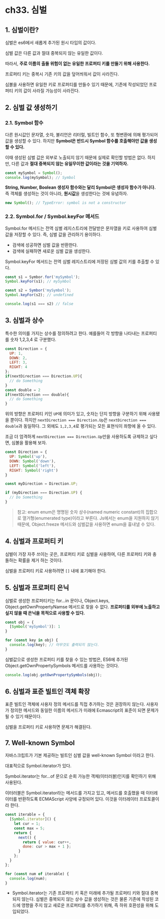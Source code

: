 # ch33. 심벌
##  1. 심벌이란?

심벌은 es6에서 새롭게 추가된 원시 타입의 값이다.

심벌 값은 다른 값과 절대 중복되지 않는 유일한 값이다.

따라서, **주로 이름의 출돌 위험이 없는 유일한 프로퍼티 키를 만들기 위해 사용한다.**

프로퍼티 키는 중복시 기존 키의 값을 덮어씌워서 값이 사라진다.

심볼을 사용하면 유일한 키로 프로퍼티를 만들수 있기 때문에, 기존에 작성되었던 프로퍼티 키의 값이 사라질 가능성이 사라진다.

## 2. 심벌 값 생성하기

### 2.1. Symbol 함수
다른 원시값인 문자열, 숫자, 불리언은 리터럴, 빌트인 함수, 또 형변환에 의해 평가되어 값을 생성할 수 있다. 하지만 **Symbol은 반드시 Symbol 함수를 호출해야만 값을 생성할 수 있다.**

이때 생성된 심벌 값은 외부로 노출되지 않기 때문에 실제로 확인할 방법은 없다. 하지만, 다른 값과 **절대 중복되지 않는 유일무이한 값이라는 것을 기억하자.**

```js
const mySymbol = Symbol();
console.log(mySymbol); // Symbol
```

**String, Number, Boolean 생성자 함수와는 달리 Symbol은 생성자 함수가 아니다.** 즉 객체를 생성하는 것이 아니라, **원시값**을 생성한다는 것에 유념하자.
```js
new Symbol(); // TypeError: symbol is not a constructor
```

### 2.2. Symbol.for / Symbol.keyFor 메서드

Symbol.for 메서드는 전역 심벌 레지스트리에 전달받은 문자열을 키로 사용하여 심벌 값을 저장할 수 있다. 즉, 심벌 값을 관리하기 용이하다.

- 검색에 성공하면 심벌 값을 반환한다.
- 검색에 실패하면 새로운 심벌 값을 생성한다.

Symbol.keyFor 메서드는 전역 심벌 레지스트리에 저장된 심벌 값의 키를 추출할 수 있다.

```js
const s1 = Symbor.for('mySymbol');
Symbol.keyFor(s1); // mySymbol

const s2 = Symbor('mySymbol');
Symbol.keyFor(s2); // undefined

console.log(s1 === s2) // false
```

## 3. 심벌과 상수
특수한 의미를 가지는 상수를 정의하려고 한다. 예를들어 각 방향을 나타내는 프로퍼티를 숫자 1,2,3,4 로 구분했다.

```js
const Direction = {
  UP: 1,
  DOWN: 2,
  LEFT: 3,
  RIGHT: 4
};
if(nextDirection === Direction.UP){
  // do Something
}
const double = 2
if(nextDirection === double){
  // do Something
}
```

위의 방향은 프로퍼티 키인 `UP`에 의미가 있고, 숫자는 단지 방향을 구분하기 위해 사용됐을 뿐이다. 하지만 `nextDirection === Direction.Up`은 `nextDirection === double`과 동일하다. 그 외에도 `1,2,3,4`로 평가되는 모든 표현식이 좌항에 올 수 있다.

조금 더 엄격하게 `nextDirection === Direction.Up`만을 사용하도록 규제하고 싶다면, 심볼을 활용해 보자.

```js
const Direction = {
  UP: Symbol('up'),
  DOWN: Symbol('down'),
  LEFT: Symbol('left'),
  RIGHT: Symbol('right')
}

const myDirection = Direction.UP;

if (myDirection === Direction.UP) {
  // Do Something
}
```

> 참고: enum
enum은 명명된 숫자 상수(named  numeric constant)의 집합으로 열거형(enumerated type)이라고 부른다. Js에서는 enum을 지원하지 않기 때문에, Object.freeze 메서드와 심벌값을 사용하면 enum을 흉내낼 수 있다.

## 4. 심벌과 프로퍼티 키
심벌이 가장 자주 쓰이는 곳은, 프로퍼티 키로 심벌을 사용하여, 다른 프로퍼티 키와 충돌하는 확률을 제거 하는 것이다.

심벌을 프로퍼티 키로 사용하려면 `[]` 내에 표기해야 한다.

## 5. 심벌과 프로퍼티 은닉
심벌로 생성한 프로퍼티키는 for...in 문이나, Object.keys, Object.getOwnPropertyNamse 메서드로 찾을 수 없다. **프로퍼티를 외부에 노출하고 싶지 않을 때 은닉을 목적으로 사용할 수 있다.**

```js
const obj = {
  [Symbol('mySymbol')]: 1
}

for (const key in obj) {
  console.log(key); // 아무것도 출력되지 않는다.
}
```

심벌값으로 생성한 프로퍼티 키를 찾을 수 있는 방법은, ES6에 추가된 Object.getOwnPropertySymbols 메서드를 사용하는 것이다.

```js
console.log(obj.getOwnPropertySymbols(obj));
```

## 6. 심벌과 표준 빌트인 객체 확장

표준 빌트인 객체에 사용자 정의 메서드를 직접 추가하는 것은 권장하지 않는다. 사용자가 정의한 메서드와 동일한 이름의 메서드가 미래에 Ecmascript의 표준이 되면 문제가 될 수 있기 때문이다.

심벌을 프로퍼티 키로 사용하면 문제가 해결된다.

## 7. Well-known Symbol
자바스크립트가 기본 제공하는 빌트인 심벌 값을 well-known Symbol 이라고 한다.

대표적으로 Symbol.iterator가 있다.

Symbol.iterator는 for...of 문으로 순회 가능한 객체(이터러블)인지를 확인하기 위해 사용된다.

이터러블은 Symbol.iterator라는 메서드를 가지고 있고, 메서드를 호출했을 때 이터레이터를 반환하도록 ECMAScript 사양에 규정되어 있다. 이것을 이터레이터 프로토콜이라 한다.

```js
const iterable = {
  [Symbol.iterator]() {
    let cur = 1;
    const max = 5;
    return {
      next() {
        return { value: cur++,
        done: cur > max + 1 };
      }
    };
  }
};

for (const num of iterable) {
  console.log(num);
}
```

+ Symbol.iterator는 기존 프로퍼티 키 혹은 미래에 추가될 프로퍼티 키와 절대 중복되지 않는다. 심벌은 중복되지 않는 상수 값을 생성하는 것은 물론 기존에 작성된 코드에 영향을 주지 않고 새로운 프로퍼티를 추가하기 위해, 즉 하위 호환성을 위해 도입되었다.